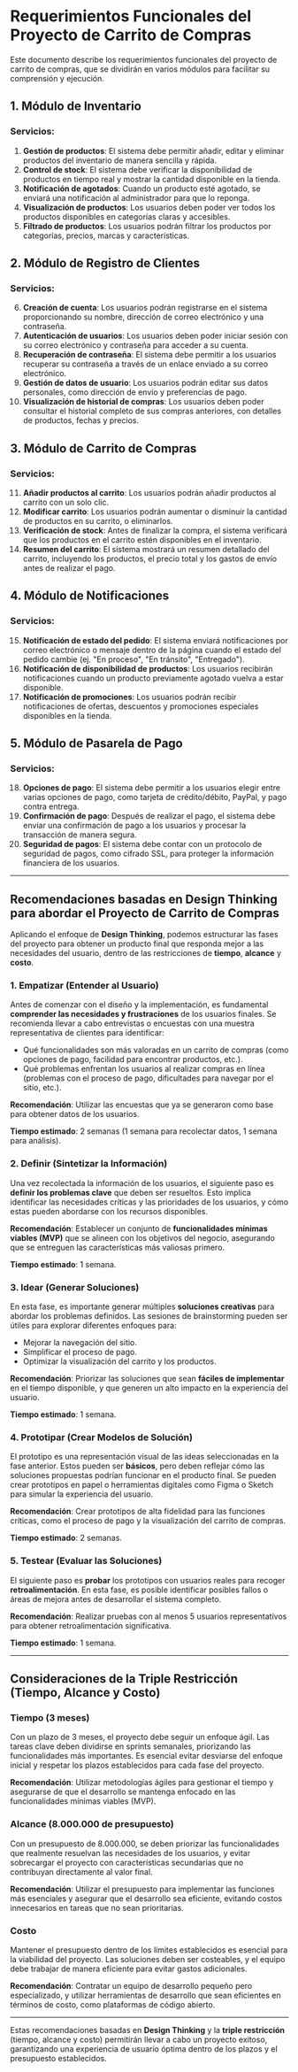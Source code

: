 # Requerimientos Funcionales del Proyecto de Carrito de Compras

Este documento describe los requerimientos funcionales del proyecto de carrito de compras, que se dividirán en varios módulos para facilitar su comprensión y ejecución.

## 1. **Módulo de Inventario**

### Servicios:
1. **Gestión de productos**: El sistema debe permitir añadir, editar y eliminar productos del inventario de manera sencilla y rápida.
2. **Control de stock**: El sistema debe verificar la disponibilidad de productos en tiempo real y mostrar la cantidad disponible en la tienda.
3. **Notificación de agotados**: Cuando un producto esté agotado, se enviará una notificación al administrador para que lo reponga.
4. **Visualización de productos**: Los usuarios deben poder ver todos los productos disponibles en categorías claras y accesibles.
5. **Filtrado de productos**: Los usuarios podrán filtrar los productos por categorías, precios, marcas y características.

## 2. **Módulo de Registro de Clientes**

### Servicios:
6. **Creación de cuenta**: Los usuarios podrán registrarse en el sistema proporcionando su nombre, dirección de correo electrónico y una contraseña.
7. **Autenticación de usuarios**: Los usuarios deben poder iniciar sesión con su correo electrónico y contraseña para acceder a su cuenta.
8. **Recuperación de contraseña**: El sistema debe permitir a los usuarios recuperar su contraseña a través de un enlace enviado a su correo electrónico.
9. **Gestión de datos de usuario**: Los usuarios podrán editar sus datos personales, como dirección de envío y preferencias de pago.
10. **Visualización de historial de compras**: Los usuarios deben poder consultar el historial completo de sus compras anteriores, con detalles de productos, fechas y precios.

## 3. **Módulo de Carrito de Compras**

### Servicios:
11. **Añadir productos al carrito**: Los usuarios podrán añadir productos al carrito con un solo clic.
12. **Modificar carrito**: Los usuarios podrán aumentar o disminuir la cantidad de productos en su carrito, o eliminarlos.
13. **Verificación de stock**: Antes de finalizar la compra, el sistema verificará que los productos en el carrito estén disponibles en el inventario.
14. **Resumen del carrito**: El sistema mostrará un resumen detallado del carrito, incluyendo los productos, el precio total y los gastos de envío antes de realizar el pago.

## 4. **Módulo de Notificaciones**

### Servicios:
15. **Notificación de estado del pedido**: El sistema enviará notificaciones por correo electrónico o mensaje dentro de la página cuando el estado del pedido cambie (ej. "En proceso", "En tránsito", "Entregado").
16. **Notificación de disponibilidad de productos**: Los usuarios recibirán notificaciones cuando un producto previamente agotado vuelva a estar disponible.
17. **Notificación de promociones**: Los usuarios podrán recibir notificaciones de ofertas, descuentos y promociones especiales disponibles en la tienda.

## 5. **Módulo de Pasarela de Pago**

### Servicios:
18. **Opciones de pago**: El sistema debe permitir a los usuarios elegir entre varias opciones de pago, como tarjeta de crédito/débito, PayPal, y pago contra entrega.
19. **Confirmación de pago**: Después de realizar el pago, el sistema debe enviar una confirmación de pago a los usuarios y procesar la transacción de manera segura.
20. **Seguridad de pagos**: El sistema debe contar con un protocolo de seguridad de pagos, como cifrado SSL, para proteger la información financiera de los usuarios.

---

## Recomendaciones basadas en **Design Thinking** para abordar el Proyecto de Carrito de Compras

Aplicando el enfoque de **Design Thinking**, podemos estructurar las fases del proyecto para obtener un producto final que responda mejor a las necesidades del usuario, dentro de las restricciones de **tiempo**, **alcance** y **costo**.

### 1. **Empatizar** (Entender al Usuario)
Antes de comenzar con el diseño y la implementación, es fundamental **comprender las necesidades y frustraciones** de los usuarios finales. Se recomienda llevar a cabo entrevistas o encuestas con una muestra representativa de clientes para identificar:
- Qué funcionalidades son más valoradas en un carrito de compras (como opciones de pago, facilidad para encontrar productos, etc.).
- Qué problemas enfrentan los usuarios al realizar compras en línea (problemas con el proceso de pago, dificultades para navegar por el sitio, etc.).
  
**Recomendación**: Utilizar las encuestas que ya se generaron como base para obtener datos de los usuarios.

**Tiempo estimado**: 2 semanas (1 semana para recolectar datos, 1 semana para análisis).

### 2. **Definir** (Sintetizar la Información)
Una vez recolectada la información de los usuarios, el siguiente paso es **definir los problemas clave** que deben ser resueltos. Esto implica identificar las necesidades críticas y las prioridades de los usuarios, y cómo estas pueden abordarse con los recursos disponibles.

**Recomendación**: Establecer un conjunto de **funcionalidades mínimas viables (MVP)** que se alineen con los objetivos del negocio, asegurando que se entreguen las características más valiosas primero.

**Tiempo estimado**: 1 semana.

### 3. **Idear** (Generar Soluciones)
En esta fase, es importante generar múltiples **soluciones creativas** para abordar los problemas definidos. Las sesiones de brainstorming pueden ser útiles para explorar diferentes enfoques para:
- Mejorar la navegación del sitio.
- Simplificar el proceso de pago.
- Optimizar la visualización del carrito y los productos.

**Recomendación**: Priorizar las soluciones que sean **fáciles de implementar** en el tiempo disponible, y que generen un alto impacto en la experiencia del usuario.

**Tiempo estimado**: 1 semana.

### 4. **Prototipar** (Crear Modelos de Solución)
El prototipo es una representación visual de las ideas seleccionadas en la fase anterior. Estos pueden ser **básicos**, pero deben reflejar cómo las soluciones propuestas podrían funcionar en el producto final. Se pueden crear prototipos en papel o herramientas digitales como Figma o Sketch para simular la experiencia del usuario.

**Recomendación**: Crear prototipos de alta fidelidad para las funciones críticas, como el proceso de pago y la visualización del carrito de compras.

**Tiempo estimado**: 2 semanas.

### 5. **Testear** (Evaluar las Soluciones)
El siguiente paso es **probar** los prototipos con usuarios reales para recoger **retroalimentación**. En esta fase, es posible identificar posibles fallos o áreas de mejora antes de desarrollar el sistema completo.

**Recomendación**: Realizar pruebas con al menos 5 usuarios representativos para obtener retroalimentación significativa.

**Tiempo estimado**: 1 semana.

---

## Consideraciones de la Triple Restricción (Tiempo, Alcance y Costo)

### **Tiempo (3 meses)**
Con un plazo de 3 meses, el proyecto debe seguir un enfoque ágil. Las tareas clave deben dividirse en sprints semanales, priorizando las funcionalidades más importantes. Es esencial evitar desviarse del enfoque inicial y respetar los plazos establecidos para cada fase del proyecto.

**Recomendación**: Utilizar metodologías ágiles para gestionar el tiempo y asegurarse de que el desarrollo se mantenga enfocado en las funcionalidades mínimas viables (MVP).

### **Alcance (8.000.000 de presupuesto)**
Con un presupuesto de 8.000.000, se deben priorizar las funcionalidades que realmente resuelvan las necesidades de los usuarios, y evitar sobrecargar el proyecto con características secundarias que no contribuyan directamente al valor final.

**Recomendación**: Utilizar el presupuesto para implementar las funciones más esenciales y asegurar que el desarrollo sea eficiente, evitando costos innecesarios en tareas que no sean prioritarias.

### **Costo**
Mantener el presupuesto dentro de los límites establecidos es esencial para la viabilidad del proyecto. Las soluciones deben ser costeables, y el equipo debe trabajar de manera eficiente para evitar gastos adicionales.

**Recomendación**: Contratar un equipo de desarrollo pequeño pero especializado, y utilizar herramientas de desarrollo que sean eficientes en términos de costo, como plataformas de código abierto.

---

Estas recomendaciones basadas en **Design Thinking** y la **triple restricción** (tiempo, alcance y costo) permitirán llevar a cabo un proyecto exitoso, garantizando una experiencia de usuario óptima dentro de los plazos y el presupuesto establecidos.
